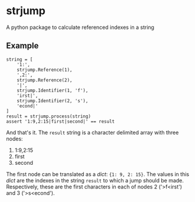 # strjump

A python package to calculate referenced indexes in a string

## Example

    string = [
        '1:',
        strjump.Reference(1),
        ',2:',
        strjump.Reference(2),
        '|',
        strjump.Identifier(1, 'f'),
        'irst|',
        strjump.Identifier(2, 's'),
        'econd|'
    ]
    result = strjump.process(string)
    assert '1:9,2:15|first|second|' == result

And that's it. The `result` string is a character delimited array with three
nodes:
1. 1:9,2:15
2. first
3. second

The first node can be translated as a *dict*: `{1: 9, 2: 15}`. The values in
this *dict* are the indexes in the string `result` to which a jump should be
made. Respectively, these are the first characters in each of nodes 2
('>f<irst') and 3 ('>s<econd').
